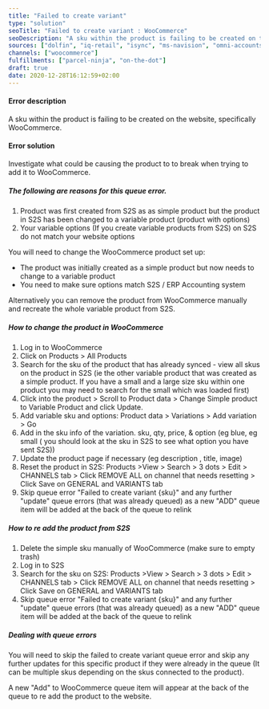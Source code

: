 ```yaml
---
title: "Failed to create variant"
type: "solution"
seoTitle: "Failed to create variant : WooCommerce"
seoDescription: "A sku within the product is failing to be created on the website, specifically WooCommerce."
sources: ["dolfin", "iq-retail", "isync", "ms-navision", "omni-accounts", "pastel-partner", "sage-50cloud-pastel-xpress", "sage-200-evolution", "sage-300cloud", "sage-business-cloud-financials", "sage-evolution", "sage-one", "sage-pastel-evolution", "sap", "syspro" ]
channels: ["woocommerce"]
fulfillments: ["parcel-ninja", "on-the-dot"]
draft: true
date: 2020-12-28T16:12:59+02:00
---
```


#### Error description
A sku within the product is failing to be created on the website, specifically WooCommerce.

#### Error solution
Investigate what could be causing the product to to break when trying to add it to WooCommerce.

##### The following are reasons for this queue error.

1. Product was first created from S2S as as simple product but the product in S2S has been changed to a variable product (product with options) 
2. Your variable options (If you create variable products from S2S) on S2S do not match your website options

You will need to change the WooCommerce product set up:
  - The product was initially created as a simple product but now needs to change to a variable product
  - You need to make sure options match S2S / ERP Accounting system

Alternatively you can remove the product from WooCommerce manually and recreate the whole variable product from S2S.

##### How to change the product in WooCommerce

1. Log in to WooCommerce
2. Click on Products > All Products
3. Search for the sku of the product that has already synced - view all skus on the product in S2S (ie the other variable product that was created as a simple product. If you have a small and a large size sku within one product you may need to search for the small which was loaded first)
4. Click into the product > Scroll to Product data > Change Simple product to Variable Product and click Update.
5. Add variable sku and options: Product data > Variations > Add variation > Go
6. Add in the sku info of the variation. sku, qty, price, &  option (eg blue, eg small ( you should look at the sku in S2S to see what option you have sent S2S))
7. Update the product page if necessary (eg description , title, image)
8. Reset the product in S2S: Products >View > Search > 3 dots > Edit > CHANNELS tab > Click REMOVE ALL on channel that needs resetting > Click Save on GENERAL and VARIANTS tab
9. Skip queue error "Failed to create variant {sku}" and any further "update" queue errors (that was already queued) as a new "ADD" queue item will be added at the back of the queue to relink

##### How to re add the product from S2S

1. Delete the simple sku manually of WooCommerce (make sure to empty trash)
2. Log in to S2S
3. Search for the sku on S2S: Products >View > Search > 3 dots > Edit > CHANNELS tab > Click REMOVE ALL on channel that needs resetting > Click Save on GENERAL and VARIANTS tab
4. Skip queue error "Failed to create variant {sku}" and any further "update" queue errors (that was already queued) as a new "ADD" queue item will be added at the back of the queue to relink

##### Dealing with queue errors

You will need to skip the failed to create variant queue error and skip any further updates for this specific product if they were already in the queue (It can be multiple skus depending on the skus connected to the product).

A new "Add" to WooCommerce queue item will appear at the back of the queue to re add the product to the website.